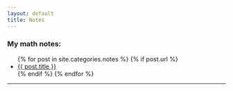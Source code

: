 ```yaml
---
layout: default
title: Notes
---
```


<h3>My math notes:</h3>

<ul>
  {% for post in site.categories.notes %}
    {% if post.url %}
        <li><a href="{{ post.url }}">{{ post.title }}</a></li>
    {% endif %}
  {% endfor %}
</ul>

---